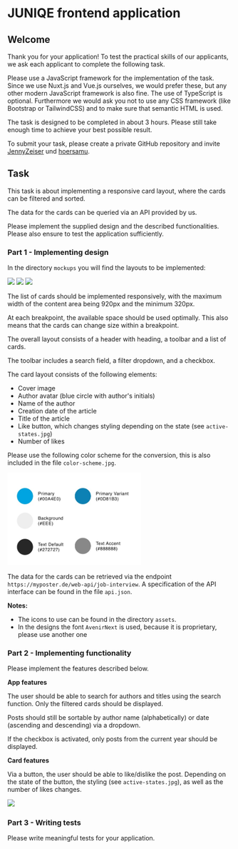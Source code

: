 # JUNIQE frontend application

## Welcome

Thank you for your application! To test the practical skills of our applicants, we ask each applicant to complete the following task.

Please use a JavaScript framework for the implementation of the task. Since we use Nuxt.js and Vue.js ourselves, we would prefer these, but any other modern JavaScript framework is also fine. The use of TypeScript is optional. Furthermore we would ask you not to use any CSS framework (like Bootstrap or TailwindCSS) and to make sure that semantic HTML is used.

The task is designed to be completed in about 3 hours. Please still take enough time to achieve your best possible result.

To submit your task, please create a private GitHub repository and invite [JennyZeiser](https://github.com/JennyZeiser) und [hoersamu](https://github.com/hoersamu).

## Task
This task is about implementing a responsive card layout, where the cards can be filtered and sorted.

The data for the cards can be queried via an API provided by us.

Please implement the supplied design and the described functionalities. Please also ensure to test the application sufficiently.

### Part 1 - Implementing design

In the directory `mockups` you will find the layouts to be implemented:

<img src="./mockups/1_desktop.jpg" width="300px">
<img src="./mockups/2_tablet.jpg" width="200px">
<img src="./mockups/3_mobile.jpg" width="76.5px">

The list of cards should be implemented responsively, with the maximum width of the content area being 920px and the minimum 320px.

At each breakpoint, the available space should be used optimally. This also means that the cards can change size within a breakpoint.

The overall layout consists of a header with heading, a toolbar and a list of cards.

The toolbar includes a search field, a filter dropdown, and a checkbox.

The card layout consists of the following elements:

- Cover image
- Author avatar (blue circle with author's initials)
- Name of the author
- Creation date of the article
- Title of the article
- Like button, which changes styling depending on the state (see `active-states.jpg`)
- Number of likes

Please use the following color scheme for the conversion, this is also included in the file `color-scheme.jpg`.

<img src="./color-scheme.jpg" width="300px">

The data for the cards can be retrieved via the endpoint `https://myposter.de/web-api/job-interview`. A specification of the API interface can be found in the file `api.json`.

**Notes:**

- The icons to use can be found in the directory `assets`.
- In the designs the font `AvenirNext` is used, because it is proprietary, please use another one

### Part 2 - Implementing functionality

Please implement the features described below.

**App features**

The user should be able to search for authors and titles using the search function. Only the filtered cards should be displayed.

Posts should still be sortable by author name (alphabetically) or date (ascending and descending) via a dropdown.

If the checkbox is activated, only posts from the current year should be displayed.

**Card features**

Via a button, the user should be able to like/dislike the post. Depending on the state of the button, the styling (see `active-states.jpg`), as well as the number of likes changes.

<img src="./mockups/4_active-states.jpg" width="200px">

### Part 3 - Writing tests
Please write meaningful tests for your application.